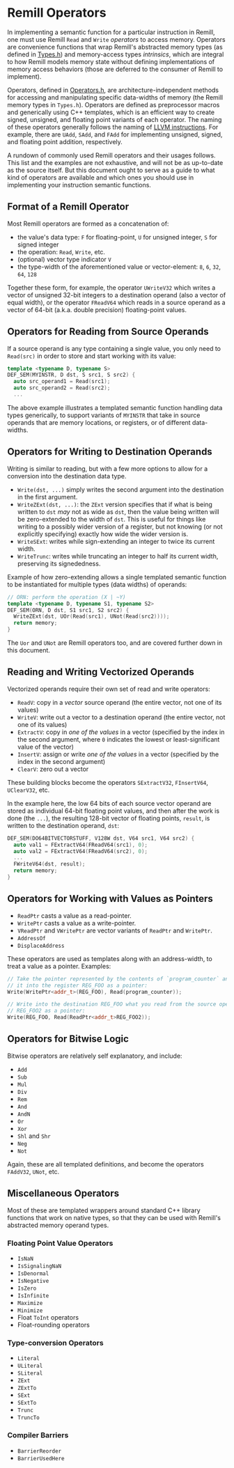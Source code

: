 # Remill Operators

In implementing a semantic function for a particular instruction in Remill, one must use Remill `Read` and `Write` _operators_ to access memory. Operators are convenience functions that wrap Remill's abstracted memory types (as defined in [Types.h](/include/remill/Arch/X86/Runtime/Types.h)) and memory-access types _intrinsics_, which are integral to how Remill models memory state without defining implementations of memory access behaviors (those are deferred to the consumer of Remill to implement).

Operators, defined in [Operators.h](/include/remill/Arch/Runtime/Operators.h), are architecture-independent methods for accessing and manipulating specific data-widths of memory (the Remill memory types in `Types.h`). Operators are defined as preprocessor macros and generically using C++ templates, which is an efficient way to create signed, unsigned, and floating point variants of each operator. The naming of these operators generally follows the naming of [LLVM instructions](http://llvm.org/docs/LangRef.html#binary-operations). For example, there are `UAdd`, `SAdd`, and `FAdd` for implementing unsigned, signed, and floating point addition, respectively.

A rundown of commonly used Remill operators and their usages follows. This list and the examples are not exhaustive, and will not be as up-to-date as the source itself. But this document ought to serve as a guide to what kind of operators are available and which ones you should use in implementing your instruction semantic functions.

## Format of a Remill Operator

Most Remill operators are formed as a concatenation of:

- the value's data type: `F` for floating-point, `U` for unsigned integer, `S` for signed integer
- the operation: `Read`, `Write`, etc.
- (optional) vector type indicator `V`
- the type-width of the aforementioned value or vector-element: `8`, `6`, `32`, `64`, `128`

Together these form, for example, the operator `UWriteV32` which writes a vector of unsigned 32-bit integers to a destination operand (also a vector of equal width), or the operator `FReadV64` which reads in a source operand as a vector of 64-bit (a.k.a. double precision) floating-point values.

## Operators for Reading from Source Operands

If a source operand is any type containing a single value, you only need to `Read(src)` in order to store and start working with its value:

```C++
template <typename D, typename S>
DEF_SEM(MYINSTR, D dst, S src1, S src2) {
  auto src_operand1 = Read(src1);
  auto src_operand2 = Read(src2);
  ...
```

The above example illustrates a templated semantic function handling data types generically, to support variants of `MYINSTR` that take in source operands that are memory locations, or registers, or of different data-widths.

## Operators for Writing to Destination Operands

Writing is similar to reading, but with a few more options to allow for a conversion into the destination data type.

- `Write(dst, ...)` simply writes the second argument into the destination in the first argument.
- `WriteZExt(dst, ...)`: the `ZExt` version specifies that if what is being written to `dst` *may* not as wide as `dst`, then the value being written will be zero-extended to the width of `dst`. This is useful for things like writing to a possibly wider version of a register, but not knowing (or not explicitly specifying) exactly how wide the wider version is.
- `WriteSExt`: writes while sign-extending an integer to twice its current width.
- `WriteTrunc`: writes while truncating an integer to half its current width, preserving its signededness.

Example of how zero-extending allows a single templated semantic function to be instantiated for multiple types (data widths) of operands:

```C++
// ORN: perform the operation (X | ~Y)
template <typename D, typename S1, typename S2>
DEF_SEM(ORN, D dst, S1 src1, S2 src2) {
  WriteZExt(dst, UOr(Read(src1), UNot(Read(src2))));
  return memory;
}
```

The `Uor` and `UNot` are Remill operators too, and are covered further down in this document.

## Reading and Writing Vectorized Operands

Vectorized operands require their own set of read and write operators:

- `ReadV`: copy in a _vector_ source operand (the entire vector, not one of its values)
- `WriteV`: write out a vector to a destination operand (the entire vector, not one of its values)
- `ExtractV`: copy in _one of the values_ in a vector (specified by the index in the second argument, where `0` indicates the lowest or least-significant value of the vector)
- `InsertV`: assign or write _one of the values_ in a vector (specified by the index in the second argument)
- `ClearV`: zero out a vector

These building blocks become the operators `SExtractV32`, `FInsertV64`, `UClearV32`, etc.

In the example here, the low 64 bits of each source vector operand are stored as individual 64-bit floating point values, and then after the work is done (the `...`), the resulting 128-bit vector of floating points, `result`, is written to the destination operand, `dst`:

```C++
DEF_SEM(DO64BITVECTORSTUFF, V128W dst, V64 src1, V64 src2) {
  auto val1 = FExtractV64(FReadV64(src1), 0);
  auto val2 = FExtractV64(FReadV64(src2), 0);
  ...
  FWriteV64(dst, result);
  return memory;
}
```

## Operators for Working with Values as Pointers

- `ReadPtr` casts a value as a read-pointer.
- `WritePtr` casts a value as a write-pointer.
- `VReadPtr` and `VWritePtr` are vector variants of `ReadPtr` and `WritePtr`.
- `AddressOf`
- `DisplaceAddress`

These operators are used as templates along with an address-width, to treat a value as a pointer. Examples:

```C++
// Take the pointer represented by the contents of `program_counter` and write
// it into the register REG_FOO as a pointer:
Write(WritePtr<addr_t>(REG_FOO), Read(program_counter));

// Write into the destination REG_FOO what you read from the source operand
// REG_FOO2 as a pointer:
Write(REG_FOO, Read(ReadPtr<addr_t>REG_FOO2));
```

## Operators for Bitwise Logic

Bitwise operators are relatively self explanatory, and include:

- `Add`
- `Sub`
- `Mul`
- `Div`
- `Rem`
- `And`
- `AndN`
- `Or`
- `Xor`
- `Shl` and `Shr`
- `Neg`
- `Not`

Again, these are all templated definitions, and become the operators `FAddV32`, `UNot`, etc.

## Miscellaneous Operators

Most of these are templated wrappers around standard C++ library functions that work on native types, so that they can be used with Remill's abstracted memory operand types.

### Floating Point Value Operators

- `IsNaN`
- `IsSignalingNaN`
- `IsDenormal`
- `IsNegative`
- `IsZero`
- `IsInfinite`
- `Maximize`
- `Minimize`
- Float `ToInt` operators
- Float-rounding operators

### Type-conversion Operators

- `Literal`
- `ULiteral`
- `SLiteral`
- `ZExt`
- `ZExtTo`
- `SExt`
- `SExtTo`
- `Trunc`
- `TruncTo`

### Compiler Barriers

- `BarrierReorder`
- `BarrierUsedHere`